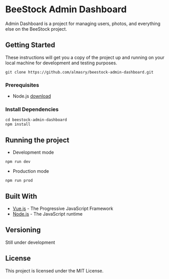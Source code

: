 # BeeStock Admin Dashboard
Admin Dashboard is a project for managing users, photos, and everything else on the BeeStock project.


## Getting Started
These instructions will get you a copy of the project up and running on your local machine for development and testing purposes.

```
git clone https://github.com/almasry/beestock-admin-dashboard.git
```


### Prerequisites
* Node.js [download](https://nodejs.org/en/)


### Install Dependencies
```
cd beestock-admin-dashboard
npm install
```
 

## Running the project
* Development mode
```
npm run dev
``` 


* Production mode
```
npm run prod
```


## Built With
* [Vue.js](https://vuejs.org/) - The Progressive JavaScript Framework
* [Node.js](https://nodejs.org/en/) - The JavaScript runtime

## Versioning
Still under development

## License
This project is licensed under the MIT License.